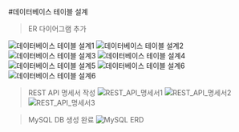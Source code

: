 #데이터베이스 테이블 설계
>ER 다이어그램 추가

![데이터베이스 테이블 설계1](../../image/Database_테이블_설계_page-0001.jpg)
![데이터베이스 테이블 설계2](../../image/Database_테이블_설계_page-0002.jpg)
![데이터베이스 테이블 설계3](../../image/Database_테이블_설계_page-0003.jpg)
![데이터베이스 테이블 설계4](../../image/Database_테이블_설계_page-0004.jpg)
![데이터베이스 테이블 설계5](../../image/Database_테이블_설계_page-0005.jpg)
![데이터베이스 테이블 설계6](../../image/Database_테이블_설계_page-0006.jpg)
![데이터베이스 테이블 설계6](../../image/다이어그램.drawio.png)

>REST API 명세서 작성
![REST_API_명세서1](../../image/REST_API_명세서-0.png)
![REST_API_명세서2](../../image/REST_API_명세서-1.png)
![REST_API_명세서3](../../image/REST_API_명세서-2.png)

>MySQL DB 생성 완료
![MySQL ERD](../../image/mysql_ERD.PNG)

